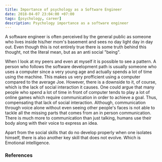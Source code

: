 ```yaml
---
title: Importance of psychology as a Software Engineer
date: 2018-04-07 23:04:00 +07:00
tags: [psychology, career]
description: Psychology importance as a software engineer
---
```


A software engineer is often perceived by the general public as someone who lives inside his/her mom's basement and sees no day light day in day out. Even though this is not entirely true there is some truth behind this thought, not the literal mean, but as an anti social "being".

When I look at my peers and even at myself it is possible to see a pattern. A person who follows the software development path is usually someone who uses a computer since a very young age and actually spends a lot of time using the machine. This makes us very profficient using a computer compared to the average Joe. However, there is a downside to it, of course, which is the lack of social interaction it causes. One could argue that many people who spend a lot of time in front of computer tends to play a lot of online games which require communication in order to achieve a goal. Thus, compensating that lack of social interaction. Although, communication through voice alone without even seeing other people's faces is not able to tackle all the missing parts that comes from an in person communication. There is much more to communication than just talking, humans use their body along with their voice to express an idea.

Apart from the social skills that do no develop properly when one isolates himself, there is also another key skill that does not evolve. Which is Emotional intelligence. 


### References

[1]: Book
